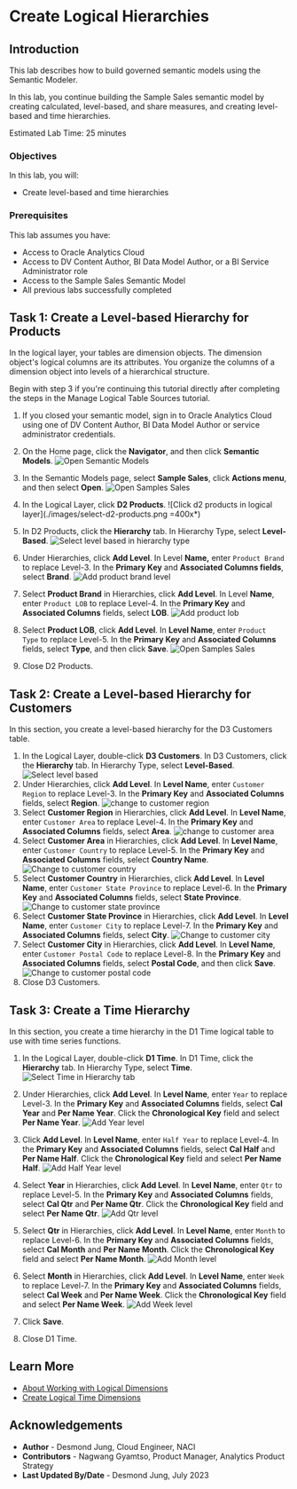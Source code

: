 # Create Logical Hierarchies

## Introduction

This lab describes how to build governed semantic models using the Semantic Modeler.

In this lab, you continue building the Sample Sales semantic model by creating calculated, level-based, and share measures, and creating level-based and time hierarchies.

Estimated Lab Time: 25 minutes

### Objectives

In this lab, you will:
* Create level-based and time hierarchies

### Prerequisites

This lab assumes you have:
* Access to Oracle Analytics Cloud
* Access to DV Content Author, BI Data Model Author, or a BI Service Administrator role
* Access to the Sample Sales Semantic Model
* All previous labs successfully completed


## Task 1: Create a Level-based Hierarchy for Products

In the logical layer, your tables are dimension objects. The dimension object's logical columns are its attributes. You organize the columns of a dimension object into levels of a hierarchical structure.

Begin with step 3 if you're continuing this tutorial directly after completing the steps in the Manage Logical Table Sources tutorial.

1. If you closed your semantic model, sign in to Oracle Analytics Cloud using one of DV Content Author, BI Data Model Author or service administrator credentials.
    
2. On the Home page, click the **Navigator**, and then click **Semantic Models**.
    ![Open Semantic Models](./images/semantic-models.png)
3. In the Semantic Models page, select **Sample Sales**, click **Actions menu**, and then select **Open**.
    ![Open Samples Sales](./images/open-sample-sales.png)
4. In the Logical Layer, click **D2 Products**.
    ![Click d2 products in logical layer](./images/select-d2-products.png =400x*)
5. In D2 Products, click the **Hierarchy** tab. In Hierarchy Type, select **Level-Based**.
    ![Select level based in hierarchy type](./images/D2-Products-level-based.png)
6. Under Hierarchies, click **Add Level**. In Level **Name,** enter <code>Product Brand</code> to replace Level-3. In the **Primary Key** and **Associated Columns fields**, select **Brand**.
    ![Add product brand level](./images/d2-products-product-brand.png)
7. Select **Product Brand** in Hierarchies, click **Add Level**. In Level **Name**, enter <code>Product LOB</code> to replace Level-4. In the **Primary Key** and **Associated Columns** fields, select **LOB**.
    ![Add product lob](./images/d2-products-product-lob.png)
8. Select **Product LOB**, click **Add Level**. In **Level Name**, enter <code>Product Type</code> to replace Level-5. In the **Primary Key** and **Associated Columns** fields, select **Type**, and then click **Save**.
    ![Open Samples Sales](./images/d2-products-product-type.png)
9. Close D2 Products.

## Task 2: Create a Level-based Hierarchy for Customers

In this section, you create a level-based hierarchy for the D3 Customers table.

1. In the Logical Layer, double-click **D3 Customers**. In D3 Customers, click the **Hierarchy** tab. In Hierarchy Type, select **Level-Based**.
    ![Select level based](./images/d3-customers-level-based.png)
2. Under Hierarchies, click **Add Level**. In **Level Name**, enter <code>Customer Region</code> to replace Level-3. In the **Primary Key** and **Associated Columns** fields, select **Region**.
    ![change to customer region](./images/d3-customers-custom-region.png)
3. Select **Customer Region** in Hierarchies, click **Add Level**. In **Level Name**, enter <code>Customer Area</code> to replace Level-4. In the **Primary Key** and **Associated Columns** fields, select **Area**.
    ![change to customer area](./images/d3-customers-customer-area.png)
4. Select **Customer Area** in Hierarchies, click **Add Level**. In **Level Name**, enter <code>Customer Country</code> to replace Level-5. In the **Primary Key** and **Associated Columns** fields, select **Country Name**.
    ![Change to customer country](./images/d3-customers-customer-country.png)
5. Select **Customer Country** in Hierarchies, click **Add Level**. In **Level Name**, enter <code>Customer State Province</code> to replace Level-6. In the **Primary Key** and **Associated Columns** fields, select **State Province**.
    ![Change to customer state province](./images/d3-customers-customer-state-province.png)
6. Select **Customer State Province** in Hierarchies, click **Add Level**. In **Level Name**, enter <code>Customer City</code> to replace Level-7. In the **Primary Key** and **Associated Columns** fields, select **City**.
    ![Change to customer city](./images/d3-customers-customer-ctiy.png)
7. Select **Customer City** in Hierarchies, click **Add Level**. In **Level Name**, enter <code>Customer Postal Code</code> to replace Level-8. In the **Primary Key** and **Associated Columns** fields, select **Postal Code**, and then click **Save**.
    ![Change to customer postal code](./images/d3-customers-customer-postal-code.png)
8. Close D3 Customers.


## Task 3: Create a Time Hierarchy

In this section, you create a time hierarchy in the D1 Time logical table to use with time series functions.

1. In the Logical Layer, double-click **D1 Time**. In D1 Time, click the **Hierarchy** tab. In Hierarchy Type, select **Time**.
    ![Select Time in Hierarchy tab](./images/d1-time-time.png)
2. Under Hierarchies, click **Add Level**. In **Level Name**, enter <code>Year</code> to replace Level-3. In the **Primary Key** and **Associated Columns** fields, select **Cal Year** and **Per Name Year**. Click the **Chronological Key** field and select **Per Name Year**.
    ![Add Year level](./images/d1-time-year.png)
3. Click **Add Level**. In **Level Name**, enter <code>Half Year</code> to replace Level-4. In the **Primary Key** and **Associated Columns** fields, select **Cal Half** and **Per Name Half**. Click the **Chronological Key** field and select **Per Name Half**.
    ![Add Half Year level](./images/d1-time-half-year.png)
4. Select **Year** in Hierarchies, click **Add Level**. In **Level Name**, enter <code>Qtr</code> to replace Level-5. In the **Primary Key** and **Associated Columns** fields, select **Cal Qtr** and **Per Name Qtr**. Click the **Chronological Key** field and select **Per Name Qtr**.
    ![Add Qtr level](./images/d1-time-qtr.png)
5. Select **Qtr** in Hierarchies, click **Add Level**. In **Level Name**, enter <code>Month</code> to replace Level-6. In the **Primary Key** and **Associated Columns** fields, select **Cal Month** and **Per Name Month**. Click the **Chronological Key** field and select **Per Name Month**.
    ![Add Month level](./images/d1-time-month.png)
6. Select **Month** in Hierarchies, click **Add Level**. In **Level Name**, enter <code>Week</code> to replace Level-7. In the **Primary Key** and **Associated Columns** fields, select **Cal Week** and **Per Name Week**. Click the **Chronological Key** field and select **Per Name Week**.
    ![Add Week level](./images/d1-time-week.png)
7. Click **Save**.

8. Close D1 Time.

## Learn More
* [About Working with Logical Dimensions](https://docs.oracle.com/en/cloud/paas/analytics-cloud/acmdg/working-logical-hierarchies.html#ACMDG-GUID-9AF96F03-ABBA-43EF-80C9-A8ED6F018DE8)
* [Create Logical Time Dimensions](https://docs.oracle.com/en/cloud/paas/analytics-cloud/acmdg/model-time-series-data.html#ACMDG-GUID-8EC7B9D0-7A0D-4520-9A90-82D625518D4E)

## Acknowledgements
* **Author** - Desmond Jung, Cloud Engineer, NACI
* **Contributors** - Nagwang Gyamtso, Product Manager, Analytics Product Strategy
* **Last Updated By/Date** - Desmond Jung, July 2023
